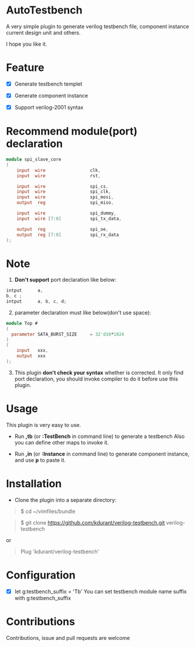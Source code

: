 # AutoTestbench
A very simple plugin to generate verilog testbench file, component instance current design unit and others.

I hope you like it.

# Feature
- [x] Generate testbench templet

- [x] Generate component instance

- [x] Support verilog-2001 syntax

# Recommend module(port) declaration
```verilog
module spi_slave_core
(
    input  wire                 clk,
    input  wire                 rst,

    input  wire                 spi_cs,
    input  wire                 spi_clk,
    input  wire                 spi_mosi,
    output  reg                 spi_miso,

    input  wire                 spi_dummy,
    input  wire [7:0]           spi_tx_data,

    output  reg                 spi_oe,
    output  reg [7:0]           spi_rx_data
);
```

# Note
1. **Don't support** port declaration like below:

```verilog
intput      a,
b, c ;
intput      a, b, c, d;
```

2. parameter declaration must like below(don't use space):
```verilog
module Top #
(
  parameter SATA_BURST_SIZE     = 32'd16*1024
)
(
    input   xxx,
    output  xxx
);
```

3. This plugin **don't check your syntax** whether is corrected. It only find port declaration, you should invoke compiler to do it before use this plugin.

# Usage
This plugin is very easy to use.
* Run **,tb** (or **:TestBench** in command line) to generate a testbench
Also you can define other maps to invoke it.

* Run **,in** (or **:Instance** in command line) to generate component instance, and use **p** to paste it.

# Installation
* Clone the plugin into a separate directory:

> $ cd ~/vimfiles/bundle

> $ git clone https://github.com/kdurant/verilog-testbench.git  verilog-testbench

or 

> Plug 'kdurant/verilog-testbench'

# Configuration
- [x] let g:testbench_suffix = 'Tb'
You can set testbench module name suffix with g:testbench_suffix

# Contributions
Contributions, issue and pull requests are welcome
